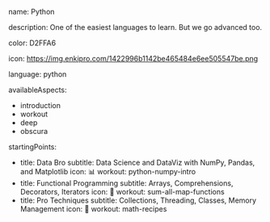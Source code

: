 name: Python

description: One of the easiest languages to learn. But we go advanced too.

color: D2FFA6

icon: https://img.enkipro.com/1422996b1142be465484e6ee505547be.png

language: python
 
availableAspects:
  - introduction
  - workout
  - deep
  - obscura



startingPoints:
  - title: Data Bro 
    subtitle: Data Science and DataViz with NumPy, Pandas, and Matplotlib
    icon: 📊
    workout: python-numpy-intro
  - title: Functional Programming
    subtitle: Arrays, Comprehensions, Decorators, Iterators
    icon: 🧠
    workout: sum-all-map-functions
  - title: Pro Techniques
    subtitle: Collections, Threading, Classes, Memory Management
    icon: 🐍
    workout: math-recipes
